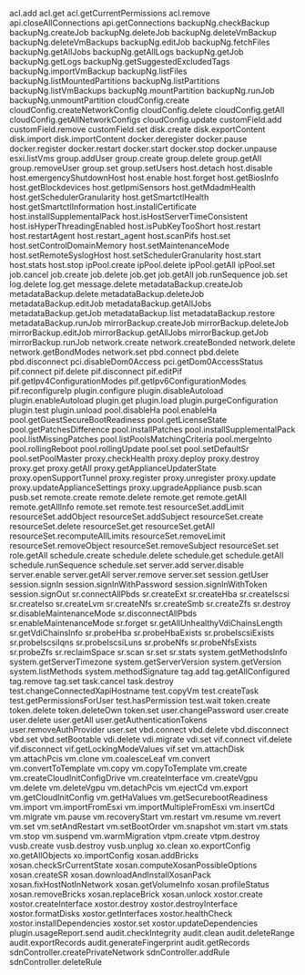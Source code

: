 acl.add
acl.get
acl.getCurrentPermissions
acl.remove
api.closeAllConnections
api.getConnections
backupNg.checkBackup
backupNg.createJob
backupNg.deleteJob
backupNg.deleteVmBackup
backupNg.deleteVmBackups
backupNg.editJob
backupNg.fetchFiles
backupNg.getAllJobs
backupNg.getAllLogs
backupNg.getJob
backupNg.getLogs
backupNg.getSuggestedExcludedTags
backupNg.importVmBackup
backupNg.listFiles
backupNg.listMountedPartitions
backupNg.listPartitions
backupNg.listVmBackups
backupNg.mountPartition
backupNg.runJob
backupNg.unmountPartition
cloudConfig.create
cloudConfig.createNetworkConfig
cloudConfig.delete
cloudConfig.getAll
cloudConfig.getAllNetworkConfigs
cloudConfig.update
customField.add
customField.remove
customField.set
disk.create
disk.exportContent
disk.import
disk.importContent
docker.deregister
docker.pause
docker.register
docker.restart
docker.start
docker.stop
docker.unpause
esxi.listVms
group.addUser
group.create
group.delete
group.getAll
group.removeUser
group.set
group.setUsers
host.detach
host.disable
host.emergencyShutdownHost
host.enable
host.forget
host.getBiosInfo
host.getBlockdevices
host.getIpmiSensors
host.getMdadmHealth
host.getSchedulerGranularity
host.getSmartctlHealth
host.getSmartctlInformation
host.installCertificate
host.installSupplementalPack
host.isHostServerTimeConsistent
host.isHyperThreadingEnabled
host.isPubKeyTooShort
host.restart
host.restartAgent
host.restart_agent
host.scanPifs
host.set
host.setControlDomainMemory
host.setMaintenanceMode
host.setRemoteSyslogHost
host.setSchedulerGranularity
host.start
host.stats
host.stop
ipPool.create
ipPool.delete
ipPool.getAll
ipPool.set
job.cancel
job.create
job.delete
job.get
job.getAll
job.runSequence
job.set
log.delete
log.get
message.delete
metadataBackup.createJob
metadataBackup.delete
metadataBackup.deleteJob
metadataBackup.editJob
metadataBackup.getAllJobs
metadataBackup.getJob
metadataBackup.list
metadataBackup.restore
metadataBackup.runJob
mirrorBackup.createJob
mirrorBackup.deleteJob
mirrorBackup.editJob
mirrorBackup.getAllJobs
mirrorBackup.getJob
mirrorBackup.runJob
network.create
network.createBonded
network.delete
network.getBondModes
network.set
pbd.connect
pbd.delete
pbd.disconnect
pci.disableDom0Access
pci.getDom0AccessStatus
pif.connect
pif.delete
pif.disconnect
pif.editPif
pif.getIpv4ConfigurationModes
pif.getIpv6ConfigurationModes
pif.reconfigureIp
plugin.configure
plugin.disableAutoload
plugin.enableAutoload
plugin.get
plugin.load
plugin.purgeConfiguration
plugin.test
plugin.unload
pool.disableHa
pool.enableHa
pool.getGuestSecureBootReadiness
pool.getLicenseState
pool.getPatchesDifference
pool.installPatches
pool.installSupplementalPack
pool.listMissingPatches
pool.listPoolsMatchingCriteria
pool.mergeInto
pool.rollingReboot
pool.rollingUpdate
pool.set
pool.setDefaultSr
pool.setPoolMaster
proxy.checkHealth
proxy.deploy
proxy.destroy
proxy.get
proxy.getAll
proxy.getApplianceUpdaterState
proxy.openSupportTunnel
proxy.register
proxy.unregister
proxy.update
proxy.updateApplianceSettings
proxy.upgradeAppliance
pusb.scan
pusb.set
remote.create
remote.delete
remote.get
remote.getAll
remote.getAllInfo
remote.set
remote.test
resourceSet.addLimit
resourceSet.addObject
resourceSet.addSubject
resourceSet.create
resourceSet.delete
resourceSet.get
resourceSet.getAll
resourceSet.recomputeAllLimits
resourceSet.removeLimit
resourceSet.removeObject
resourceSet.removeSubject
resourceSet.set
role.getAll
schedule.create
schedule.delete
schedule.get
schedule.getAll
schedule.runSequence
schedule.set
server.add
server.disable
server.enable
server.getAll
server.remove
server.set
session.getUser
session.signIn
session.signInWithPassword
session.signInWithToken
session.signOut
sr.connectAllPbds
sr.createExt
sr.createHba
sr.createIscsi
sr.createIso
sr.createLvm
sr.createNfs
sr.createSmb
sr.createZfs
sr.destroy
sr.disableMaintenanceMode
sr.disconnectAllPbds
sr.enableMaintenanceMode
sr.forget
sr.getAllUnhealthyVdiChainsLength
sr.getVdiChainsInfo
sr.probeHba
sr.probeHbaExists
sr.probeIscsiExists
sr.probeIscsiIqns
sr.probeIscsiLuns
sr.probeNfs
sr.probeNfsExists
sr.probeZfs
sr.reclaimSpace
sr.scan
sr.set
sr.stats
system.getMethodsInfo
system.getServerTimezone
system.getServerVersion
system.getVersion
system.listMethods
system.methodSignature
tag.add
tag.getAllConfigured
tag.remove
tag.set
task.cancel
task.destroy
test.changeConnectedXapiHostname
test.copyVm
test.createTask
test.getPermissionsForUser
test.hasPermission
test.wait
token.create
token.delete
token.deleteOwn
token.set
user.changePassword
user.create
user.delete
user.getAll
user.getAuthenticationTokens
user.removeAuthProvider
user.set
vbd.connect
vbd.delete
vbd.disconnect
vbd.set
vbd.setBootable
vdi.delete
vdi.migrate
vdi.set
vif.connect
vif.delete
vif.disconnect
vif.getLockingModeValues
vif.set
vm.attachDisk
vm.attachPcis
vm.clone
vm.coalesceLeaf
vm.convert
vm.convertToTemplate
vm.copy
vm.copyToTemplate
vm.create
vm.createCloudInitConfigDrive
vm.createInterface
vm.createVgpu
vm.delete
vm.deleteVgpu
vm.detachPcis
vm.ejectCd
vm.export
vm.getCloudInitConfig
vm.getHaValues
vm.getSecurebootReadiness
vm.import
vm.importFromEsxi
vm.importMultipleFromEsxi
vm.insertCd
vm.migrate
vm.pause
vm.recoveryStart
vm.restart
vm.resume
vm.revert
vm.set
vm.setAndRestart
vm.setBootOrder
vm.snapshot
vm.start
vm.stats
vm.stop
vm.suspend
vm.warmMigration
vtpm.create
vtpm.destroy
vusb.create
vusb.destroy
vusb.unplug
xo.clean
xo.exportConfig
xo.getAllObjects
xo.importConfig
xosan.addBricks
xosan.checkSrCurrentState
xosan.computeXosanPossibleOptions
xosan.createSR
xosan.downloadAndInstallXosanPack
xosan.fixHostNotInNetwork
xosan.getVolumeInfo
xosan.profileStatus
xosan.removeBricks
xosan.replaceBrick
xosan.unlock
xostor.create
xostor.createInterface
xostor.destroy
xostor.destroyInterface
xostor.formatDisks
xostor.getInterfaces
xostor.healthCheck
xostor.installDependencies
xostor.set
xostor.updateDependencies
plugin.usageReport.send
audit.checkIntegrity
audit.clean
audit.deleteRange
audit.exportRecords
audit.generateFingerprint
audit.getRecords
sdnController.createPrivateNetwork
sdnController.addRule
sdnController.deleteRule
